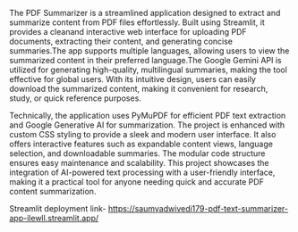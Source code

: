 The PDF Summarizer is a streamlined application designed to extract and summarize content from PDF files effortlessly. Built using Streamlit, it provides a cleanand interactive web interface for uploading PDF documents, 
extracting their content, and generating concise summaries.The app supports multiple languages, allowing users to view the summarized content in their preferred language.The Google Gemini API is utilized for generating high-quality,
multilingual summaries, making the tool effective for global users. With its intuitive design, users can easily download the summarized content, making it convenient for research, study, or quick reference purposes.

Technically, the application uses PyMuPDF for efficient PDF text extraction and Google Generative AI for summarization. The project is enhanced with custom CSS styling to provide a sleek and modern user interface. 
It also offers interactive features such as expandable content views, language selection, and downloadable summaries. The modular code structure ensures easy maintenance and scalability. This project showcases the integration
of AI-powered text processing with a user-friendly interface, making it a practical tool for anyone needing quick and accurate PDF content summarization. 

Streamlit deployment link- https://saumyadwivedi179-pdf-text-summarizer-app-ilewll.streamlit.app/

